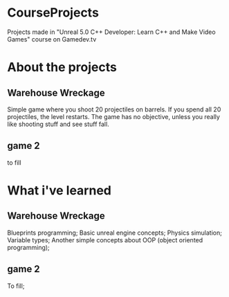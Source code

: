 # CourseProjects

Projects made in "Unreal 5.0 C++ Developer: Learn C++ and Make Video Games" course on Gamedev.tv

# About the projects

## Warehouse Wreckage
Simple game where you shoot 20 projectiles on barrels.
If you spend all 20 projectiles, the level restarts.
The game has no objective, unless you really like shooting stuff and see stuff fall.

## game 2
to fill

# What i've learned

## Warehouse Wreckage

Blueprints programming;
Basic unreal engine concepts;
Physics simulation;
Variable types;
Another simple concepts about OOP (object oriented programming);

## game 2

To fill;
